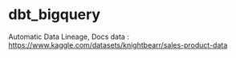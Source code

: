 # dbt_bigquery

 Automatic Data Lineage, Docs
data : https://www.kaggle.com/datasets/knightbearr/sales-product-data
